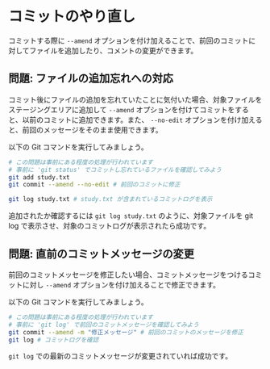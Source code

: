 # コミットのやり直し

コミットする際に `--amend` オプションを付け加えることで、前回のコミットに対してファイルを追加したり、コメントの変更ができます。

## 問題: ファイルの追加忘れへの対応

コミット後にファイルの追加を忘れていたことに気付いた場合、対象ファイルをステージングエリアに追加して `--amend` オプションを付けてコミットをすると、以前のコミットに追加できます。また、 `--no-edit` オプションを付け加えると、前回のメッセージをそのまま使用できます。

以下の Git コマンドを実行してみましょう。

```bash
# この問題は事前にある程度の処理が行われています
# 事前に 'git status' でコミットし忘れているファイルを確認してみよう
git add study.txt
git commit --amend --no-edit # 前回のコミットに修正

git log study.txt # study.txt が含まれているコミットログを表示
```

追加されたか確認するには `git log study.txt` のように、対象ファイルを git log で表示させ、対象のコミットログが表示されたら成功です。

## 問題: 直前のコミットメッセージの変更

前回のコミットメッセージを修正したい場合、コミットメッセージをつけるコミットに対し `--amend` オプションを付け加えることで修正できます。

以下の Git コマンドを実行してみましょう。

```bash
# この問題は事前にある程度の処理が行われています
# 事前に 'git log' で前回のコミットメッセージを確認してみよう
git commit --amend -m "修正メッセージ" # 前回のコミットのメッセージを修正
git log # コミットログを確認
```

`git log` での最新のコミットメッセージが変更されていれば成功です。
